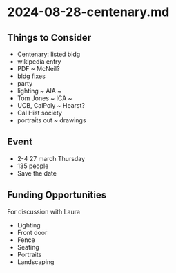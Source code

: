 # 2024-08-28-centenary.md


## Things to Consider

* Centenary: listed bldg
* wikipedia entry
* PDF ~ McNeil?
* bldg fixes
* party
* lighting ~ AIA ~
* Tom Jones ~ ICA ~
* UCB, CalPoly ~ Hearst?
* Cal Hist society
* portraits out ~ drawings

## Event

* 2-4 27 march Thursday
* 135 people
* Save the date

## Funding Opportunities

For discussion with Laura

* Lighting
* Front door
* Fence
* Seating
* Portraits
* Landscaping


